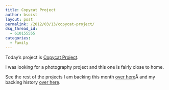 ```yaml
---
title: Copycat Project
author: bsoist
layout: post
permalink: /2012/03/13/copycat-project/
dsq_thread_id:
  - 610155555
categories:
  - Family
---
```

Today&#8217;s project is [Copycat Project][1].

I was looking for a photography project and this one is fairly close to home.



See the rest of the projects I am backing this month [over here][2]Â and my backing history [over here][3].

 [1]: http://www.kickstarter.com/projects/copycat/copycat-project
 [2]: http://whsjr.soistmann.com/oped/2012/03/01/kickstarter-my-new-obsession-and-12in12-for-march/
 [3]: http://www.kickstarter.com/profiles/bsoist/projects/backed